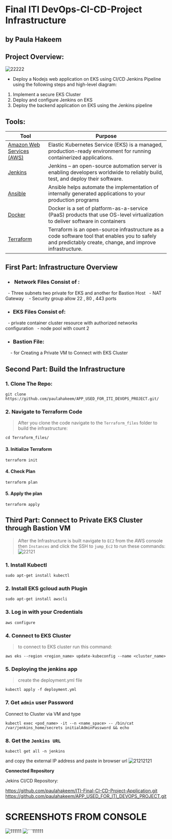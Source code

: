 # Final ITI DevOps-CI-CD-Project Infrastructure

## by Paula Hakeem

## Project Overview:
![22222](https://user-images.githubusercontent.com/116673091/221335102-d0149cba-5f74-457b-83e2-0b5138feabd5.jpg)

- Deploy a Nodejs web application on EKS using CI/CD Jenkins Pipeline using the following steps and high-level diagram:
1. Implement a secure EKS Cluster
2. Deploy and configure Jenkins on EKS
3. Deploy the backend application on EKS using the Jenkins pipeline


## Tools:
| Tool | Purpose |
| ------ | ------ |
| [ Amazon Web Services (AWS) ](https://aws.amazon.com/) | Elastic Kubernetes Service (EKS) is a managed, production-ready environment for running containerized applications. |
| [ Jenkins ](https://www.jenkins.io) | Jenkins – an open-source automation server is enabling developers worldwide to reliably build, test, and deploy their software. |
| [ Ansible ](https://www.ansible.com/) | Ansible helps automate the implementation of internally generated applications to your production programs  |
| [ Docker ](https://www.docker.com) | Docker is a set of platform-as-a-service (PaaS) products that use OS-level virtualization to deliver software in containers|
| [ Terraform ](https://www.terraform.io) | Terraform is an open-source infrastructure as a code software tool that enables you to safely and predictably create, change, and improve infrastructure. |


## First Part: Infrastructure Overview

- ###  Network Files Consist of :
  - Three subnets two private for EKS and another for Bastion Host
  - NAT Gateway 
  - Security group allow 22 , 80 , 443 ports

- ### EKS Files Consist of:
  - private container cluster resource with authorized networks configuration
  - node pool with count 2 
- ### Bastion File: 
    - for Creating a Private VM to Connect with EKS Cluster

## Second Part: Build the Infrastructure
### 1. Clone The Repo:
```
git clone https://github.com/paulahakeem/APP_USED_FOR_ITI_DEVOPS_PROJECT.git/
```
### 2. Navigate to Terraform Code
> After you clone the code navigate to the `Terraform_files` folder to build the infrastructure:
```
cd Terraform_files/
```
#### 3. Initialize Terraform
```
terraform init
```

#### 4. Check Plan
```
terraform plan
```

#### 5. Apply the plan
```
terraform apply
```
## Third Part: Connect to Private EKS Cluster through Bastion VM
> After the Infrastructure is built navigate to `EC2` from the AWS console then `Instances` and click the SSH to `jump_Ec2` to run these commands:
![22121](https://user-images.githubusercontent.com/116673091/221335267-ed596fd4-5ee1-422b-ae7e-85ee4ba37081.png)

### 1. Install Kubectl
```
sudo apt-get install kubectl
```
### 2. Install EKS gcloud auth Plugin
```
sudo apt-get install awscli
```
### 3. Log in with your Credentials
```
aws configure
```
### 4. Connect to EKS Cluster
> to connect to EKS cluster run this command:
```
aws eks --region <region_name> update-kubeconfig --name <cluster_name>
```

### 5. Deploying the jenkins app
> create the deployment.yml file
```
kubectl apply -f deployment.yml
```
### 7. Get `admin` user Password

Connect to Cluster via VM and type
```
kubectl exec <pod_name> -it --n <name_space> -- /bin/cat /var/jenkins_home/secrets initialAdminPassword && echo
```
### 8. Get the `Jenkins URL`
```
kubectl get all -n jenkins
```
and copy the external IP address and paste in browser url
![21212121](https://user-images.githubusercontent.com/116673091/221335628-5871164d-6225-442e-9cb6-62c23e43b666.png)


**Connected Repository**

Jekins CI/CD Repository:

https://github.com/paulahakeem/ITI-Final-CI-CD-Project-Application.git
https://github.com/paulahakeem/APP_USED_FOR_ITI_DEVOPS_PROJECT.git




# SCREENSHOTS FROM CONSOLE 
![111111](https://user-images.githubusercontent.com/116673091/221338968-dc381e6b-d35b-4e5e-a869-72699d8c5f0e.png)
![```111111](https://user-images.githubusercontent.com/116673091/221338962-67a411a7-9a55-4eba-bf44-c6934659373f.png)


